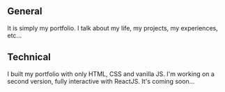 ## General

It is simply my portfolio. I talk about my life, my projects, my experiences, etc...

## Technical

I built my portfolio with only HTML, CSS and vanilla JS. I'm working on a second version, fully interactive with ReactJS. It's coming soon...


